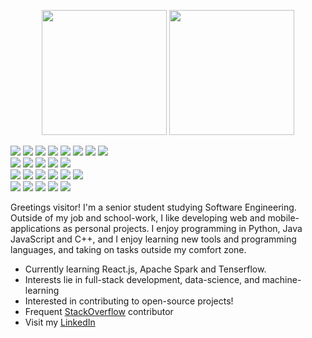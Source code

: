 <p align = "center">
  <img src="https://github-readme-stats.vercel.app/api?username=abusyprogrammer&show_icons=true&theme=tokyonight&line_height=27" height="200px">
  <img src="https://github-readme-stats.vercel.app/api/top-langs/?username=abusyprogrammer&hide=css,lua,html&theme=tokyonight" height="200px">
</p>

<img src="https://img.shields.io/badge/-Python-225765?style=flat-square&logo=Python&logoColor=white"/>
<img src="https://img.shields.io/badge/-Java-E51837?style=flat-square&logo=Java&logoColor=white"/>
<img src="https://img.shields.io/badge/-Javascript-F0DB4F?style=flat-square&logo=Javascript&logoColor=323330"/>
<img src="https://img.shields.io/badge/-C-5968BA?style=flat-square&logo=C&logoColor=323330"/>
<img src="https://img.shields.io/badge/-C++-6195CB?style=flat-square&logo=c%2B%2B&logoColor=323330"/>
<img src="https://img.shields.io/badge/-Perl-003E62?style=flat-square&logo=perl&logoColor=white"/>
<img src="https://img.shields.io/badge/-SAS-3B7CC0?style=flat-square&logo=SAS&logoColor=white"/>
<img src="https://img.shields.io/badge/-MATLAB-9E3410?style=flat-square&logo=MATLAB3&logoColor=white"/><br>
<img src="https://img.shields.io/badge/-MySQL-F29111?style=flat-square&logo=PostgreSQL&logoColor=326690"/>
<img src="https://img.shields.io/badge/-PostgreSQL-326690?style=flat-square&logo=MySQL&logoColor=white"/>
<img src="https://img.shields.io/badge/-Firebase-0396DE?style=flat-square&logo=Firebase&logoColor=ED7E0B"/>
<img src="https://img.shields.io/badge/-Spark-3C3A3E?style=flat-square&logo=Apache&logoColor=white"/>
<img src="https://img.shields.io/badge/-Cassandra-0B7897?style=flat-square&logo=Apache&logoColor=white"/><br>
<img src="https://img.shields.io/badge/-Vue.js-42B883?style=flat-square&logo=Vue.js&logoColor=white"/>
<img src="https://img.shields.io/badge/-React.js-61DAFB?style=flat-square&logo=React&logoColor=white"/>
<img src="https://img.shields.io/badge/-Node.js-87BF00?style=flat-square&logo=Node.js&logoColor=white"/>
<img src="https://img.shields.io/badge/-Mocha.js-007E6E?style=flat-square&logo=mocha&logoColor=white"/>
<img src="https://img.shields.io/badge/-Django-092D1F?style=flat-square&logo=Django&logoColor=white"/>
<img src="https://img.shields.io/badge/-Flask-black?style=flat-square&logo=Flask&logoColor=white"/><br>
<img src="https://img.shields.io/badge/-Trello-0079BF?style=flat-square&logo=Trello&logoColor=white"/>
<img src="https://img.shields.io/badge/-Github-181717?style=flat-square&logo=GitHub&logoColor=white"/>
<img src="https://img.shields.io/badge/-Git-F44D27?style=flat-square&logo=Git&logoColor=white"/>
<img src="https://img.shields.io/badge/-Bing Maps-007E6E?style=flat-square&logo=Bing&logoColor=white"/>
<img src="https://img.shields.io/badge/-Bootstrap-rgb(83,33,156)?style=flat-square&logo=Bootstrap&logoColor=white"/>

Greetings visitor! I'm a senior student studying Software Engineering. Outside of my job and school-work, I like developing web and mobile-applications as personal projects. I enjoy programming in Python, Java JavaScript and C++, and I enjoy learning new tools and programming languages, and taking on tasks outside my comfort zone.

- Currently learning React.js, Apache Spark and Tenserflow.
- Interests lie in full-stack development, data-science, and machine-learning
- Interested in contributing to open-source projects!
- Frequent [StackOverflow](https://stackoverflow.com/users/7310344/busyprogrammer) contributor
- Visit my [LinkedIn](https://www.linkedin.com/in/aryankukreja/)
